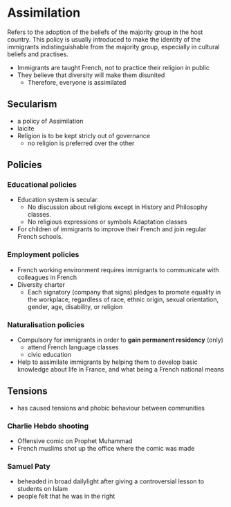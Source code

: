 # Assimilation

Refers to the adoption of the beliefs of the majority group in the host country. This policy is usually introduced to make the identity of the immigrants indistinguishable from the majority group, especially in cultural beliefs and practises.

- Immigrants are taught French, not to practice their religion in public
- They believe that diversity will make them disunited
	- Therefore, everyone is assimilated

## Secularism

- a policy of Assimilation
- laicite
- Religion is to be kept stricly out of governance
	- no religion is preferred over the other

## Policies

### Educational policies

- Education system is secular.
	- No discussion about religions except in History and Philosophy classes.
	- No religious expressions or symbols Adaptation classes
- For children of immigrants to improve their French and join regular French schools.

### Employment policies

- French working environment requires immigrants to communicate with colleagues in French
- Diversity charter
	- Each signatory (company that signs) pledges to promote equality in the workplace, regardless of race, ethnic origin, sexual orientation, gender, age, disability, or religion

### Naturalisation policies

- Compulsory for immigrants in order to **gain permanent residency** (only)
	- attend French language classes 
	- civic education
- Help to assimilate immigrants by helping them to develop basic knowledge about life in France, and what being a French national means

## Tensions

- has caused tensions and phobic behaviour between communities

### Charlie Hebdo shooting

- Offensive comic on Prophet Muhammad
- French muslims shot up the office where the comic was made

### Samuel Paty

- beheaded in broad dailylight after giving a controversial lesson to students on Islam
- people felt that he was in the right
